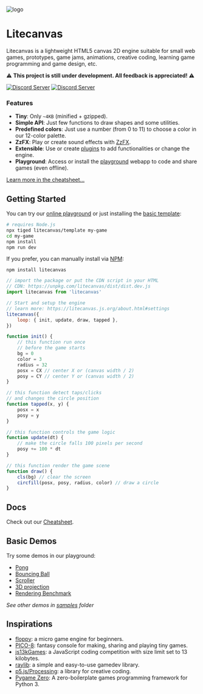 ![logo](https://github.com/user-attachments/assets/cbff543a-17be-44e4-b4ce-f9ff0a0581bb)

# Litecanvas

Litecanvas is a lightweight HTML5 canvas 2D engine suitable for small web games, prototypes, game jams, animations, creative coding, learning game programming and game design, etc.

:warning: **This project is still under development. All feedback is appreciated!** :warning:

[![Discord Server](https://flat.badgen.net/static/CHAT/ON%20DISCORD/5865f2?scale=1.5)](https://discord.com/invite/r2c3rGsvH3)
[![Discord Server](https://flat.badgen.net/static/FOLLOW/ON%20ITCH.IO/fa5c5c?scale=1.5)](https://bills.itch.io/litecanvas)

### Features

- **Tiny**: Only `~4KB` (minified + gzipped).
- **Simple API**: Just few functions to draw shapes and some utilities.
- **Predefined colors**: Just use a number (from 0 to 11) to choose a color in our 12-color palette.
- **ZzFX**: Play or create sound effects with [ZzFX](https://killedbyapixel.github.io/ZzFX/).
- **Extensible**: Use or create [plugins](https://www.npmjs.com/search?q=keywords:litecanvas) to add functionalities or change the engine.
- **Playground**: Access or install the [playground](https://litecanvas.js.org/) webapp to code and share games (even offline).

[Learn more in the cheatsheet...](https://litecanvas.js.org/about.html)

## Getting Started

You can try our [online playground](https://litecanvas.github.io) or just installing the [basic template](https://github.com/litecanvas/template):

```sh
# requires Node.js
npx tiged litecanvas/template my-game
cd my-game
npm install
npm run dev
```

If you prefer, you can manually install via [NPM](https://www.npmjs.com/package/litecanvas):

```
npm install litecanvas
```

```js
// import the package or put the CDN script in your HTML
// CDN: https://unpkg.com/litecanvas/dist/dist.dev.js
import litecanvas from 'litecanvas'

// Start and setup the engine
// learn more: https://litecanvas.js.org/about.html#settings
litecanvas({
    loop: { init, update, draw, tapped },
})

function init() {
    // this function run once
    // before the game starts
    bg = 0
    color = 3
    radius = 32
    posx = CX // center X or (canvas width / 2)
    posy = CY // center Y or (canvas width / 2)
}

// this function detect taps/clicks
// and changes the circle position
function tapped(x, y) {
    posx = x
    posy = y
}

// this function controls the game logic
function update(dt) {
    // make the circle falls 100 pixels per second
    posy += 100 * dt
}

// this function render the game scene
function draw() {
    cls(bg) // clear the screen
    circfill(posx, posy, radius, color) // draw a circle
}
```

## Docs

Check out our [Cheatsheet](https://litecanvas.js.org/about.html).

## Basic Demos

Try some demos in our playground:

- [Pong](https://litecanvas.js.org?c=eJy1Vlly20YQ%2FccpOl8ATBACuEiWYslFM5DlKkdMkUwkJpVKwcCQnAoEoIChpdiWr%2BAT%2BC%2BHyHlygVwh3TODTZYU%2F0QsDdELenm9DBMmIA%2FjCzgGf%2BA5BuAf0mdEj2vykkivEa%2BQHg01HbNSkALpKc6bMElaj6vmccHfsZZpYk3STUK8yhovpLeaWjVUmTMWIzmoQimjrGi9m%2FA1K5EcKlKwG0EOta4ICyFfX4dJyQwj4YJFYfo2LK33UuOax2J7BMMKhy3jm604gtFTZNzahrG3B9NdKbIr%2BPnd6SWU2S6NS1hnBYgtL2ETXjHSyQsmBGdFn29SjM%2BIsrQU8GL24%2Fk0QPe%2FOOCAz4b05XpDOgbIcGBAHAcOR54WVB8XJe6%2B0t%2F%2F9duHfSyWk%2FmSXHju2EFUYIxIyddGeAzbXsYHnvYsD%2B3IGz1m%2FsXk9evfZqeni%2Bk8CM7Jj%2B8OfZnOGB14rkdeyQ8eB9KbpPqH7iGe%2B3TSx3N9v3oayPfkOZKnTxka610aCZ6lwFMuLBveN42FfqfB%2BTKYXzYdVvNW0Iez4NXLsyXswajTBqhz8eq75RkK%2FIFx2%2FIhwjxnsXXjwB%2BVJ74G6xvdMhWv20Wi2LGGvb6xJPh2zUIEd0UqydvOnHz8aN1glHLq9mBgd0LZ5XEomBWL%2BwNRRgErJLjAsSmjgrH0ea2pJ%2BAYR6KtTJ0J2VtWPDekKrKukMS2ZRRHnLD2pCesyC05zSpmVVm7fjXOUlOglmi9j2SoDaqY6pCk0WcUjzbvSRHDGWzkPQXHiapQrarqpbAyaouq4r1moZzokrcLVbWKv%2B91eNQqBw2rWhnquw9%2Bp6Tdhrd1MSscVK2kVcizklMBW23aO1bL7IneW08gFq2OVeJVV6zWGCL7BndL1N5W2qfiK5%2FYLnew1o7byCgIP3zQQT2rZW2wVJzH0G%2FSbwKoG%2F22KZpK4UFjcmc%2FaqpOKNqy6HeVT5QlCS9pCq652LYbk1yitGCRUDk6%2BmKpA2g%2Fqdala0qeF7iI7HsCbCWr7pEeXXJfEbUEQElt1SZytXcHOS7C63pvRUlpefaji4W2VJjgurXMiKWCFaYD5hUnCEy7o1Vikla11LoiSy9Gp9qGaGM5%2BQGWM3U1oM2hfbeWqvVPaEKbcAjqNU8S60sw6edBbUdmx4tI6j5Ummp3PJDBfRhIhAiCbZhueLq5g4Hl4%2B1F%2F%2Bbfn%2F%2F8569PYLoFy1koVDa2A6P77bI0fsRqtW8q65Zp4jTJ7rBdzHtBUVl4E3v2XST%2F70piVAO8Xc2Xk%2B8DmP0UzM1ODb4wh%2FvEc5%2BO%2F8tqT6G4mM7mwREl%2B1UpY6f%2FC73Is6Q%3D)
- [Bouncing Ball](https://litecanvas.js.org?c=eJxtUstugzAQvPMVewTiBCdtpVYpPVStSu6ReraMiSy5gIyhRUn%2BvQZvg0NzsGTveGdmH0oYqKtGGlmVkEIneLimlNgTkQDsW1Vcmn64HzTr8KpZLtvG%2Fr9%2FDAIljeCs7FgTRkFQtCUfyWQpTRjB0WNBgc%2Fd2z6LNyR7331k%2B2QTbSd2%2FEIRtNDZ42zrnBkR5sbx%2Fhlf%2FcAivajYVwy58fH%2BCu8d7hlzBGhhyvcyPHhKTxJ4raw3AVVRgMgPorFRWUA4OVtgr15gLBtOJ8%2F2EsFnoK6iK0txCsv19kaUrp4exrDXgBS4Yl%2B1p0xwTMQpo1ZkE89zl7Y%2BuPjEzs%2F99KOf%2F9LDyFwKKowC%2FtRyzb5xE7hqQjrOm0vNC6mUb3jiJGj9brYAw27YwnrHpoVpdQnHIWIlfwGU6d0i)
- [Scroller](https://litecanvas.js.org?c=eJxVUMFOwzAMvfcrzAEtacNIxwZDsAPSJoG0AxJIO0w7hDZdI6XN1HhQgfbvOOs22CGJ7ff8nh1rUGeq%2FlSe8SgqtnWGxtVgaoPAOPxEAJX2Xq01TKC30DZzlQZ0YE%2BNFz0itQQvXqbvzxRvlKVsORQjcSvuxFjci1SKNF1Fu38W202uUAPLsbNB6pnNn17fZlPKvPnWR8nrwwR9q%2Bs1loSWBI3k3vZqAjdSQgw5nsnnjfo6bpBZzySnoHANMKsRDAnIB3oe4VycaknSdQEEJoa5MGGyn8aGn8p0UDcEHdv99sNjw4yA9I%2BVOesCiX5kWVjnGoYYjy4pPdjx1Z6LusWwMQsXP5VYpVrWChhInpg4YLHsjwWUyUAm3tRBbcjjUhzGEZ1hENjRZ%2FwCV%2F6J0w%3D%3D)
- [3D projection](https://litecanvas.js.org?c=eJyNVUuP2jAQvudXTA%2FVOsU8y6kt7WVXhftK7W6Ug0PCYggOckxhqfjvHT9CYjYslRC2Z75vPJ5Xcq6yORN%2FWEnCIFjsxFzxQgAXXJEQ%2FgYAORfZnqdqSUYhHkt%2BzGACv2b3j1P4DtOH2c%2FpI%2FyoNn0YwxenxT0StrJYZdbqBCIUAERDCgP8xdQecT%2F0j1pijrG2UHChyprd1T5QaC4xhX4fogOFVwrH2OLaYE1Ni6J7S9MA%2BMauKt7Ku62KuI5VlurHagETL7kO9yA4NbKz26ZMZSRVNkMW1EFUbzAMULAoJJA8U8A19Ssu31wQe3kmXtQSRZ2OJQPMC1Eq1OsIG9Row5TkB9Lr9Swr4nFooNqmLBSzHiJss8uJEaBbv4lxJKTalsVfxT6dsQ5yA%2F%2FcjneuV1Eb3dfMuuwuOGc0vkq%2FuCaj%2BuTFOZVs77pgnpdkEOrgbnflkmhTSjJR5joRVbmPaN0GplnaEjG%2BDL7A6wmnQDh0YBjCRxjT2q3QhyEEtaSBDa3oGoECbwGcTFtt8R3N91YkRiGhrmLqIUBcMbA4GuhfhdCCoSdILhHJGfHZv9ElS1%2Fo4mwyyuZFrsuRIceVbK2Txd7oLhWJIyUtpMSRkkqBGr4AYi%2F6MJlYRAhqiSvgxIMHKQtJ7mY4G3Oegu2JrLwzRWCtyqysGrUt08ZTL9tIsFUX2RF1Zq0sa4Us8wzc1izbd%2BVuYwaBlZyZa8tc6%2Fssc91kguF1dCh5HK1j%2BITxWcfRKnaAk1utayhHe0gJKt1JP1dmaieFxnjZqztfspRjN9h7HfrqrJ8X5ZlgBqdoHJtAX%2BPTBm5otvnz9J4%2FF2b8W658kS599J15x5Pn%2F%2FfkWhxuB%2BHNJ7PpiTfR3ffRdyY6YF9Gr%2FrvGGvyP3c3Xb8%3D)
- [Rendering Benchmark](https://litecanvas.js.org?c=eJylVu1z2jYY%2F%2B6%2FQkd3Z7shAgOhCQXvctlu61229ZrtE8ddhC1Ai7CoJJK4Kf%2F7HknGGHBot%2BkDSM%2FLT8%2B7nIhMaZSITEvBFRqhVCTrJc00TiQlmv7MqTkFfsoe%2FdDbCmKWZVT%2B%2Budvt6By7w2VzjmNPYJJotkjRS8egjUD6fMnyuYLPUBTwdP33sYbtgrhIUDGVg7Upcjm8fVSrDM9MBL27JgELSSdjRo%2FEsseRe12A6VEk%2FOC0DCUGH6GLfKKzsWRjqHEF6d0ALDmInPTw%2BtKnWMlS4o7J5R6x0qWFPdOKF0eK1lSfHlCKerXONV3XvVP6HVr%2FHK0uFt4NmzZfJqsIpvhUWMlFNNMZAMkKSemMBoFvhFi6aihNNGqERe6lpWQ7JEoy00Mx523%2BPdeWaBTkeZ4JemKZmmwLczwgG8twYngQkKl%2Bm%2BiKPJrRaYkeZhL8Cy9KYVns5nveZxqtJYcKBl9Qn99ug24SIjxK2xak40TFNiu6M3S%2BYoOkK9WkmnqN0t6YusbnQEcVpTIZPGRSLJUeE6hxVxg%2FRB9%2FYqg0nZqTyzViwHQOr0dcVH0Ve%2BykNzsrDGNnK05B%2BPBABfBwJlXYFmbsT04tS2cY7iT4zj1wW4yfF5Tmd9RThMtZOC%2FSWAwbELPm62zxIQFsYzpICziwQVJ7xLJVuDhQuuVGrRaS5kKMcVzphfrKWaiZY3Gf6vWdM14WhyXLAOS30SANYrL8JYOQjbuzL5Kx2ohnj6SjPKgHe4xUrEsUr0tS5NjMlWCryFJheyrTloQP8RkZertZgFmBiWwu8nEoKwH7JIPd6wIgwFa5i3qNGv343Jnlo9h9WCZ%2F0oF7XiEvMJrtw2v3a7ldQxmp4b3DlYX1gWsI16%2F%2F64bRd2L6fTf8U5gGluuYNXZYny4ury8qvcBY8N7LS4G84A32W1f9hRUQjj0aXfH39hdWE0j%2B2KSWM2paxuX61YLQQtrlnCK7IsJdeW6xj6sq4K3rddrKUkeODA7DMKKcMrM2BlHTXQeTYoHVKLAzB8GjPZ7%2BBuiijIQzs7CilMO5xmEJYGhGKK31UZH5xWfDnTyYx03A04pjdPnJkrzibF6L7AWCfzoGjRwa2wILGg3URROmv9FdFLuypCOmbn4BYENOZhhTSkSuKk2YjUH5d6rxJ2z7KH65bPf%2BvfjvVfvh5dKAjaNyb3LIJtBogCnmg1zxgknSt0ypTFJU5jx9vvILwZGaYSAscTFPLj%2FBMOFSpbN0f5FyJWegsqGGzeVYZtK8lQOWyjHGw4PC9ILWgxudwdXZh6Wpt7%2Bcf3Th99%2FCeFh1muZ7cKl8JTOWRaEx%2BVNMrY8Vd8H0f4fBSyrmYI0eyVf4md0DpWK0%2BcKLS9o%2BU7QOGmEh6gdHnS9IYMxB7T0Gb0dQePtRgGiXNECKK8HyuuA8kOgY6vOqsMlrvZovbHfbOLv86H2Wtfm9b59exB8h89LMqfG66YBbe5N0vCwWxU2H3OmwP8BV89smg%3D%3D)

_See other demos in [samples](samples) folder_

## Inspirations

- [floppy](https://github.com/lpagg/floppy): a micro game engine for beginners.
- [PICO-8](https://www.lexaloffle.com/pico-8.php): fantasy console for making, sharing and playing tiny games.
- [js13kGames](https://js13kgames.com/): a JavaScript coding competition with size limit set to 13 kilobytes.
- [raylib](https://www.raylib.com/): a simple and easy-to-use gamedev library.
- [p5.js/Processing](https://p5js.org/): a library for creative coding.
- [Pygame Zero](https://github.com/lordmauve/pgzero): A zero-boilerplate games programming framework for Python 3.
